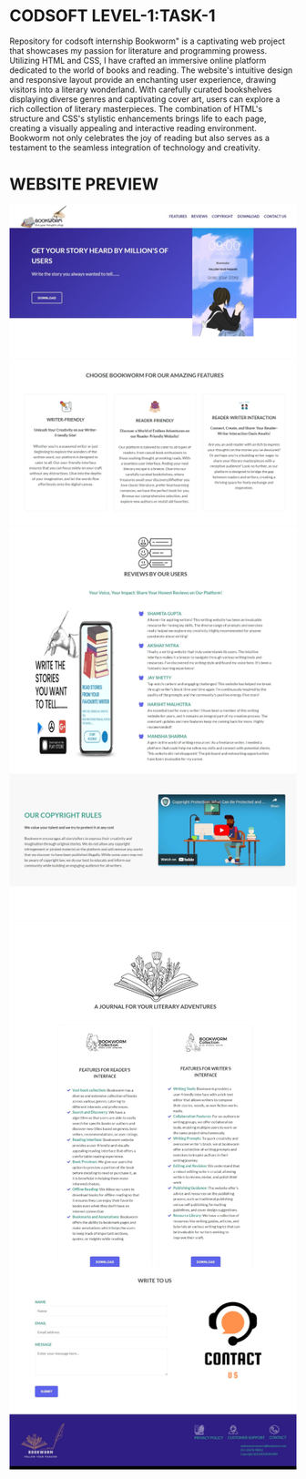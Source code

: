 # CODSOFT LEVEL-1:TASK-1
Repository for codsoft internship
Bookworm" is a captivating web project that showcases my passion for literature and programming prowess. Utilizing HTML and CSS, I have crafted an immersive online platform dedicated to the world of books and reading. The website's intuitive design and responsive layout provide an enchanting user experience, drawing visitors into a literary wonderland. With carefully curated bookshelves displaying diverse genres and captivating cover art, users can explore a rich collection of literary masterpieces. The combination of HTML's structure and CSS's stylistic enhancements brings life to each page, creating a visually appealing and interactive reading environment. Bookworm not only celebrates the joy of reading but also serves as a testament to the seamless integration of technology and creativity.
# WEBSITE PREVIEW
![Alt text](bookworm_1.jpeg)
![Alt text](bookworm_2.jpeg)
![Alt text](bookworm_3.jpeg)
![Alt text](bookworm_4.jpeg)
![Alt text](bookworm_5.jpeg)
![Alt text](bookworm_6.jpeg)
